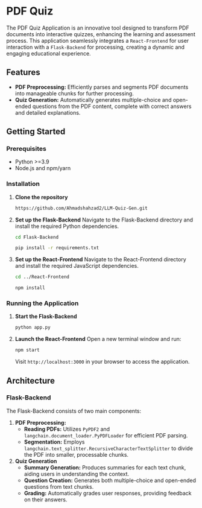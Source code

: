 # PDF Quiz

The PDF Quiz Application is an innovative tool designed to transform PDF documents into interactive quizzes, enhancing the learning and assessment process. This application seamlessly integrates a `React-Frontend` for user interaction with a `Flask-Backend` for processing, creating a dynamic and engaging educational experience.

## Features

- **PDF Preprocessing:** Efficiently parses and segments PDF documents into manageable chunks for further processing.
- **Quiz Generation:** Automatically generates multiple-choice and open-ended questions from the PDF content, complete with correct answers and detailed explanations.

## Getting Started

### Prerequisites

- Python >=3.9
- Node.js and npm/yarn

### Installation

1. **Clone the repository**
   ```bash
   https://github.com/Ahmadshahzad2/LLM-Quiz-Gen.git
2. **Set up the Flask-Backend**
   Navigate to the Flask-Backend directory and install the required Python dependencies.
   ```bash
   cd Flask-Backend
   ```
   ```bash
   pip install -r requirements.txt
   ```
3. **Set up the React-Frontend**
   Navigate to the React-Frontend directory and install the required JavaScript dependencies.
   ```bash
   cd ../React-Frontend
   ```
   ```bash
   npm install
   ```
### Running the Application
1. **Start the Flask-Backend**
   ```bash
   python app.py
   ```
2. **Launch the React-Frontend**
   Open a new terminal window and run:
   ```bash
   npm start
   ```
   Visit `http://localhost:3000` in your browser to access the application.
## Architecture
### Flask-Backend
The Flask-Backend consists of two main components:
1. **PDF Preprocessing:**
   * **Reading PDFs:** Utilizes `PyPDF2` and `langchain.document_loader.PyPDFLoader` for efficient PDF parsing.
   * **Segmentation:** Employs `langchain.text_splitter.RecursiveCharacterTextSplitter` to divide the PDF into smaller, processable chunks.
2. **Quiz Generation**
   * **Summary Generation:** Produces summaries for each text chunk, aiding users in understanding the context.
   * **Question Creation:** Generates both multiple-choice and open-ended questions from text chunks.
   * **Grading:** Automatically grades user responses, providing feedback on their answers.
  

